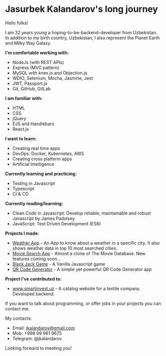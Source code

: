 # Jasurbek Kalandarov's long journey

Hello folks!

I am 32 years young a hoping-to-be-backend-developer from Uzbekistan. In addition to my birth country, Uzbekistan, I also represent the Planet Earth and Milky Way Galaxy.

<strong>I'm comfortable working with:</strong>
- NodeJs (with REST APIs) 
- Express (MVC pattern)
- MySQL with knex.js and Objection.js
- WDIO, Selenium, Mocha, Jasmine, Jest
- JWT, Passport.js
- Git, GitHub, GitLab

<strong>I am familiar with:</strong>
- HTML
- CSS
- jQuery
- EJS and Handlebars
- React.js

<strong>I want to learn:</strong>
- Creating real time apps
- DevOps: Docker, Kubernetes, AWS
- Creating cross platform apps
- Artificial Intelligence

<strong>Currently learning and practicing:</strong>
- Testing in Javascript
- Typescript
- CI & CD

<strong>Currently reading/learning:</strong>
- Clean Code in Javascript: Develop reliable, maintainable and robust Javascript by James Padolsey
- JavaScript: Test Driven Development (ES6)

<strong>Projects I made:</strong>
- <a href="https://github.com/jkalandarov/WeatherApp">Weather App</a> - An App to know about a weather in a specific city. It also shows weather data in top 10 most searched cities.
- <a href="https://github.com/jkalandarov/MovieSearchApp">Movie Search App</a> - Almost a clone of The Movie Database. New features coming soon...
- <a href="https://github.com/jkalandarov/BlackJackGame">Black Jack Game</a> - A Vanilla Javascript game
- <a href="https://quiet-gorge-87066.herokuapp.com/">QR Code Generator</a> - A simple yet powerful QR Code Generator app

<strong>Project I've contributed to:</strong>
- <a href="https://smartinvest.uz">www.smartinvest.uz</a> - A catalog website for a textile company. Developed backend.

If you want to talk about programming, or offer jobs in your projects you can contact me.

My contacts:
- Email: jkalandarov@gmail.com
- Mob: +998 99 961 9675
- Telegram: @jkalandarov

Looking forward to meeting you!
